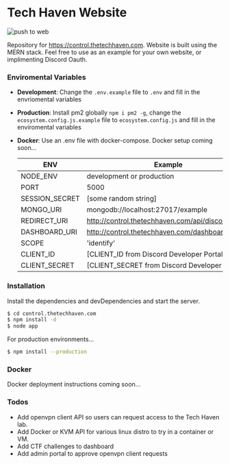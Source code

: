 # Tech Haven Website

![push to web](https://github.com/Tech-Haven/control.thetechhaven.com/workflows/push%20to%20web/badge.svg)

Repository for https://control.thetechhaven.com. Website is built using the MERN stack. Feel free to use as an example for your own website, or implimenting Discord Oauth.

### Enviromental Variables

- **Development**: Change the `.env.example` file to `.env` and fill in the envriomental variables
- **Production**: Install pm2 globally `npm i pm2 -g`, change the `ecosystem.config.js.example` file to `ecosystem.config.js` and fill in the enviromental variables
- **Docker**: Use an .env file with docker-compose. Docker setup coming soon...

  | ENV            | Example                                                   |
  | -------------- | --------------------------------------------------------- |
  | NODE_ENV       | development or production                                 |
  | PORT           | 5000                                                      |
  | SESSION_SECRET | [some random string]                                      |
  | MONGO_URI      | mongodb://localhost:27017/example                         |
  | REDIRECT_URI   | http://control.thetechhaven.com/api/discord/oauth     |
  | DASHBOARD_URI  | http://control.thetechhaven.com/dashboard             |
  | SCOPE          | 'identify'                                                |
  | CLIENT_ID      | [CLIENT_ID from Discord Developer Portal]                 |
  | CLIENT_SECRET  | [CLIENT_SECRET from Discord Developer Portal]             |

### Installation

Install the dependencies and devDependencies and start the server.

```sh
$ cd control.thetechhaven.com
$ npm install -d
$ node app
```

For production environments...

```sh
$ npm install --production
```

### Docker

Docker deployment instructions coming soon...

### Todos

- Add openvpn client API so users can request access to the Tech Haven lab.
- Add Docker or KVM API for various linux distro to try in a container or VM.
- Add CTF challenges to dashboard
- Add admin portal to approve openvpn client requests

